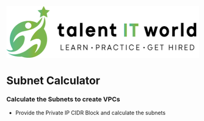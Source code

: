 ![Image](img/TiW.png)

# Subnet Calculator


### Calculate the Subnets to create VPCs

- Provide the Private IP CIDR Block and calculate the subnets 
    